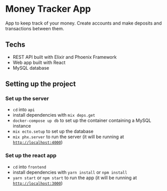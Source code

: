 # Money Tracker App
App to keep track of your money. Create accounts and make deposits and transactions between them.

## Techs

  * REST API built with Elixir and Phoenix Framework
  * Web app built with React
  * MySQL database
  
## Setting up the project

### Set up the server

  * `cd` into `api`
  * install dependencies with `mix deps.get`
  * `docker-compose up db` to set up the container containing a MySQL instance
  * `mix ecto.setup` to set up the database
  * `mix phx.server` to run the server (it will be running at [`http://localhost:4000`](http://localhost:4000))
  
### Set up the react app

  * `cd` into `frontend`
  * install dependencies with `yarn install` or `npm install`
  * `yarn start` or `npm start` to run the app (it will be running at [`http://localhost:3000`](http://localhost:3000))

